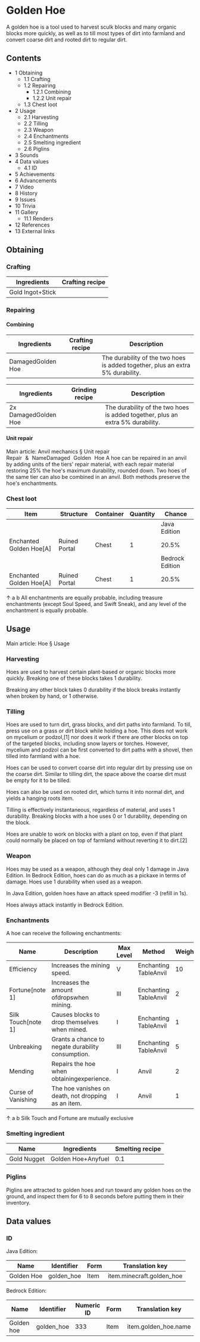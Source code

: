 # Golden Hoe
A golden hoe is a tool used to harvest sculk blocks and many organic blocks more quickly, as well as to till most types of dirt into farmland and convert coarse dirt and rooted dirt to regular dirt.

## Contents
- 1 Obtaining
	- 1.1 Crafting
	- 1.2 Repairing
		- 1.2.1 Combining
		- 1.2.2 Unit repair
	- 1.3 Chest loot
- 2 Usage
	- 2.1 Harvesting
	- 2.2 Tilling
	- 2.3 Weapon
	- 2.4 Enchantments
	- 2.5 Smelting ingredient
	- 2.6 Piglins
- 3 Sounds
- 4 Data values
	- 4.1 ID
- 5 Achievements
- 6 Advancements
- 7 Video
- 8 History
- 9 Issues
- 10 Trivia
- 11 Gallery
	- 11.1 Renders
- 12 References
- 13 External links

## Obtaining
### Crafting
| Ingredients      | Crafting recipe |
|------------------|-----------------|
| Gold Ingot+Stick |                 |

### Repairing
#### Combining
| Ingredients       | Crafting recipe | Description                                                                    |
|-------------------|-----------------|--------------------------------------------------------------------------------|
| DamagedGolden Hoe |                 | The durability of the two hoes is added together, plus an extra 5% durability. |

| Ingredients          | Grinding recipe | Description                                                                    |
|----------------------|-----------------|--------------------------------------------------------------------------------|
| 2x DamagedGolden Hoe |                 | The durability of the two hoes is added together, plus an extra 5% durability. |

#### Unit repair
Main article: Anvil mechanics § Unit repair
Repair & NameDamaged Golden Hoe
A hoe can be repaired in an anvil by adding units of the tiers' repair material, with each repair material restoring 25% the hoe's maximum durability, rounded down. Two hoes of the same tier can also be combined in an anvil. Both methods preserve the hoe's enchantments.

### Chest loot
| Item                    | Structure     | Container | Quantity | Chance          |
|-------------------------|---------------|-----------|----------|-----------------|
|                         |               |           |          | Java Edition    |
| Enchanted Golden Hoe[A] | Ruined Portal | Chest     | 1        | 20.5%           |
|                         |               |           |          | Bedrock Edition |
| Enchanted Golden Hoe[A] | Ruined Portal | Chest     | 1        | 20.5%           |


↑ a b All enchantments are equally probable, including treasure enchantments (except Soul Speed, and Swift Sneak), and any level of the enchantment is equally probable.


## Usage
Main article: Hoe § Usage
### Harvesting
Hoes are used to harvest certain plant-based or organic blocks more quickly. Breaking one of these blocks takes 1 durability.

Breaking any other block takes 0 durability if the block breaks instantly when broken by hand, or 1 otherwise.

### Tilling
Hoes are used to turn dirt, grass blocks, and dirt paths into farmland. To till, press use on a grass or dirt block while holding a hoe. This does not work on mycelium or podzol,[1] nor does it work if there are other blocks on top of the targeted blocks, including snow layers or torches. However, mycelium and podzol can be first converted to dirt paths with a shovel, then tilled into farmland with a hoe.

Hoes can be used to convert coarse dirt into regular dirt by pressing use on the coarse dirt. Similar to tilling dirt, the space above the coarse dirt must be empty for it to be tilled.

Hoes can also be used on rooted dirt, which turns it into normal dirt, and yields a hanging roots item.

Tilling is effectively instantaneous, regardless of material, and uses 1 durability. Breaking blocks with a hoe uses 0 or 1 durability, depending on the block.

Hoes are unable to work on blocks with a plant on top, even if that plant could normally be placed on top of farmland without reverting it to dirt.[2]

### Weapon
Hoes may be used as a weapon, although they deal only 1 damage in Java Edition. In Bedrock Edition, hoes can do as much as a pickaxe in terms of damage. Hoes use 1 durability when used as a weapon.

In Java Edition, golden hoes have an attack speed modifier -3 (refill in 1s).

Hoes always attack instantly in Bedrock Edition.

### Enchantments
A hoe can receive the following enchantments:

| Name               | Description                                         | Max Level | Method                | Weight |
|--------------------|-----------------------------------------------------|-----------|-----------------------|--------|
| Efficiency         | Increases the mining speed.                         | V         | Enchanting TableAnvil | 10     |
| Fortune[note 1]    | Increases the amount ofdropswhen mining.            | III       | Enchanting TableAnvil | 2      |
| Silk Touch[note 1] | Causes blocks to drop themselves when mined.        | I         | Enchanting TableAnvil | 1      |
| Unbreaking         | Grants a chance to negate durability consumption.   | III       | Enchanting TableAnvil | 5      |
| Mending            | Repairs the hoe when obtainingexperience.           | I         | Anvil                 | 2      |
| Curse of Vanishing | The hoe vanishes on death, not dropping as an item. | I         | Anvil                 | 1      |


↑ a b Silk Touch and Fortune are mutually exclusive


### Smelting ingredient
| Name        | Ingredients        | Smelting recipe |
|-------------|--------------------|-----------------|
| Gold Nugget | Golden Hoe+Anyfuel | 0.1             |

### Piglins
Piglins are attracted to golden hoes and run toward any golden hoes on the ground, and inspect them for 6 to 8 seconds before putting them in their inventory.

## Data values
### ID
Java Edition:

| Name       | Identifier | Form | Translation key           |
|------------|------------|------|---------------------------|
| Golden Hoe | golden_hoe | Item | item.minecraft.golden_hoe |

Bedrock Edition:

| Name       | Identifier | Numeric ID | Form | Translation key      |
|------------|------------|------------|------|----------------------|
| Golden hoe | golden_hoe | 333        | Item | item.golden_hoe.name |


